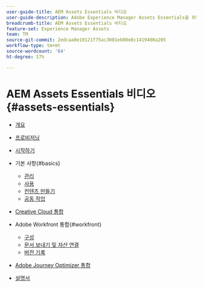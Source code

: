 ```yaml
---
user-guide-title: AEM Assets Essentials 비디오
user-guide-description: Adobe Experience Manager Assets Essentials을 위한 비디오 모음입니다.
breadcrumb-title: AEM Assets Essentials 비디오
feature-set: Experience Manager Assets
team: TM
source-git-commit: 2edcaa0e10121f75ac3081eb00e8c1419400a205
workflow-type: tm+mt
source-wordcount: '64'
ht-degree: 17%

---
```



# AEM Assets Essentials 비디오 {#assets-essentials}

+ [개요](overview.md)

+ [프로비저닝](./provisioning.md)
+ [시작하기](./getting-started.md)

+ 기본 사항{#basics}
   + [관리](basics/managing.md)
   + [사용](basics/using.md)
   + [컨텐츠 만들기](basics/creating.md)
   + [공동 작업](basics/collaborating.md)

+ [Creative Cloud 통합](integrations/creative-cloud.md)

+ Adobe Workfront 통합{#workfront}
   + [구성](./integrations/workfront/configure.md)
   + [문서 보내기 및 자산 연결](./integrations/workfront/link-send.md)
   + [버전 기록](./integrations/workfront/versions.md)

+ [Adobe Journey Optimizer 통합](https://experienceleague.adobe.com/docs/journey-optimizer-learn/tutorials/create-messages/create-email-content-with-the-message-editor.html)

+ [설명서](https://experienceleague.adobe.com/docs/experience-manager-assets-essentials/help/introduction.html)